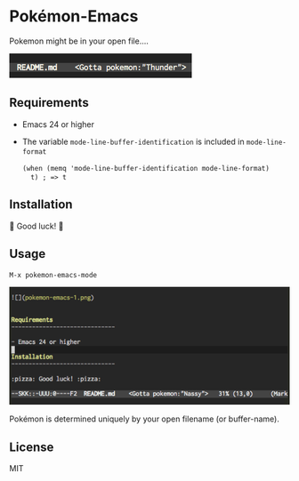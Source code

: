 Pokémon-Emacs
==================================================

Pokemon might be in your open file....

![](images/pokemon-emacs-1.png)


Requirements
------------------------------

- Emacs 24 or higher
- The variable `mode-line-buffer-identification` is included in `mode-line-format`

    ```
    (when (memq 'mode-line-buffer-identification mode-line-format)
      t) ; => t
    ```

Installation
------------------------------

:pizza: Good luck! :pizza:

Usage
------------------------------

```
M-x pokemon-emacs-mode
```

![](images/pokemon-emacs-2.png)

Pokémon is determined uniquely by your open filename (or buffer-name).

License
------------------------------

MIT
